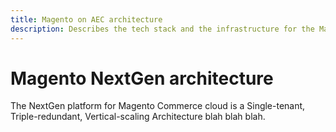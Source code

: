 ```yaml
---
title: Magento on AEC architecture
description: Describes the tech stack and the infrastructure for the Magento PaaS solution.
---
```


# Magento NextGen architecture

The NextGen platform for Magento Commerce cloud is a Single-tenant, Triple-redundant, Vertical-scaling Architecture blah blah blah.

